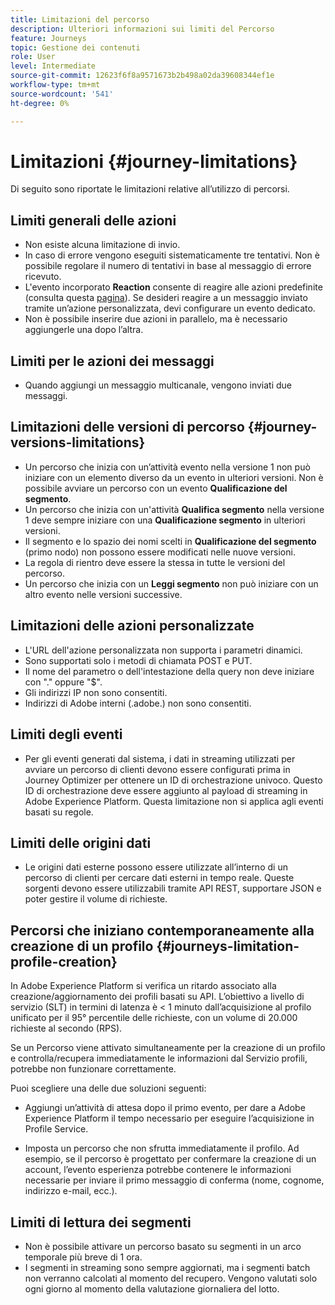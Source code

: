 ```yaml
---
title: Limitazioni del percorso
description: Ulteriori informazioni sui limiti del Percorso
feature: Journeys
topic: Gestione dei contenuti
role: User
level: Intermediate
source-git-commit: 12623f6f8a9571673b2b498a02da39608344ef1e
workflow-type: tm+mt
source-wordcount: '541'
ht-degree: 0%

---
```


# Limitazioni {#journey-limitations}

Di seguito sono riportate le limitazioni relative all’utilizzo di percorsi.

## Limiti generali delle azioni

* Non esiste alcuna limitazione di invio. 
* In caso di errore vengono eseguiti sistematicamente tre tentativi. Non è possibile regolare il numero di tentativi in base al messaggio di errore ricevuto. 
* L&#39;evento incorporato **Reaction** consente di reagire alle azioni predefinite (consulta questa [pagina](../building-journeys/reaction-events.md)). Se desideri reagire a un messaggio inviato tramite un’azione personalizzata, devi configurare un evento dedicato. 
* Non è possibile inserire due azioni in parallelo, ma è necessario aggiungerle una dopo l’altra.

## Limiti per le azioni dei messaggi

* Quando aggiungi un messaggio multicanale, vengono inviati due messaggi.

## Limitazioni delle versioni di percorso {#journey-versions-limitations}

* Un percorso che inizia con un’attività evento nella versione 1 non può iniziare con un elemento diverso da un evento in ulteriori versioni. Non è possibile avviare un percorso con un evento **Qualificazione del segmento**.
* Un percorso che inizia con un&#39;attività **Qualifica segmento** nella versione 1 deve sempre iniziare con una **Qualificazione segmento** in ulteriori versioni.
* Il segmento e lo spazio dei nomi scelti in **Qualificazione del segmento** (primo nodo) non possono essere modificati nelle nuove versioni.
* La regola di rientro deve essere la stessa in tutte le versioni del percorso.
* Un percorso che inizia con un **Leggi segmento** non può iniziare con un altro evento nelle versioni successive.
 

## Limitazioni delle azioni personalizzate

* L&#39;URL dell&#39;azione personalizzata non supporta i parametri dinamici. 
* Sono supportati solo i metodi di chiamata POST e PUT. 
* Il nome del parametro o dell&#39;intestazione della query non deve iniziare con &quot;.&quot; oppure &quot;$&quot;. 
* Gli indirizzi IP non sono consentiti. 
* Indirizzi di Adobe interni (.adobe.) non sono consentiti.
 

## Limiti degli eventi

* Per gli eventi generati dal sistema, i dati in streaming utilizzati per avviare un percorso di clienti devono essere configurati prima in Journey Optimizer per ottenere un ID di orchestrazione univoco. Questo ID di orchestrazione deve essere aggiunto al payload di streaming in Adobe Experience Platform. Questa limitazione non si applica agli eventi basati su regole.
 

## Limiti delle origini dati

* Le origini dati esterne possono essere utilizzate all’interno di un percorso di clienti per cercare dati esterni in tempo reale. Queste sorgenti devono essere utilizzabili tramite API REST, supportare JSON e poter gestire il volume di richieste.

## Percorsi che iniziano contemporaneamente alla creazione di un profilo {#journeys-limitation-profile-creation}

In Adobe Experience Platform si verifica un ritardo associato alla creazione/aggiornamento dei profili basati su API. L’obiettivo a livello di servizio (SLT) in termini di latenza è &lt; 1 minuto dall’acquisizione al profilo unificato per il 95° percentile delle richieste, con un volume di 20.000 richieste al secondo (RPS).

Se un Percorso viene attivato simultaneamente per la creazione di un profilo e controlla/recupera immediatamente le informazioni dal Servizio profili, potrebbe non funzionare correttamente.

Puoi scegliere una delle due soluzioni seguenti:

* Aggiungi un’attività di attesa dopo il primo evento, per dare a Adobe Experience Platform il tempo necessario per eseguire l’acquisizione in Profile Service.

* Imposta un percorso che non sfrutta immediatamente il profilo. Ad esempio, se il percorso è progettato per confermare la creazione di un account, l’evento esperienza potrebbe contenere le informazioni necessarie per inviare il primo messaggio di conferma (nome, cognome, indirizzo e-mail, ecc.).

## Limiti di lettura dei segmenti

* Non è possibile attivare un percorso basato su segmenti in un arco temporale più breve di 1 ora.
* I segmenti in streaming sono sempre aggiornati, ma i segmenti batch non verranno calcolati al momento del recupero. Vengono valutati solo ogni giorno al momento della valutazione giornaliera del lotto.
